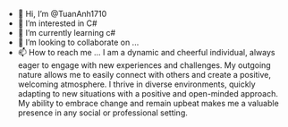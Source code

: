 - 👋 Hi, I’m @TuanAnh1710
- 👀 I’m interested in C#
- 🌱 I’m currently learning c#
- 💞️ I’m looking to collaborate on ...
- 📫 How to reach me ...
I am a dynamic and cheerful individual, always eager to engage with new experiences and challenges. My outgoing nature allows me to easily connect with others and create a positive, welcoming atmosphere. I thrive in diverse environments, quickly adapting to new situations with a positive and open-minded approach. My ability to embrace change and remain upbeat makes me a valuable presence in any social or professional setting.
<!---
TuanAnh218/TuanAnh218 is a ✨ special ✨ repository because its `README.md` (this file) appears on your GitHub profile.
You can click the Preview link to take a look at your changes.
--->
